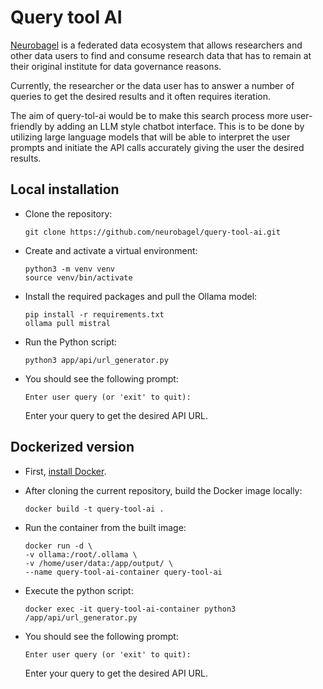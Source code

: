 # Query tool AI 

[Neurobagel](https://www.neurobagel.org/) is a federated data ecosystem that allows researchers and other data users to find and consume research data that has to remain at their original institute for data governance reasons. 

Currently, the researcher or the data user has to answer a number of queries to get the desired results and it often requires iteration. 

The aim of query-tol-ai would be to make this search process more user-friendly by adding an LLM style chatbot interface. This is to be done by utilizing large language models that will be able to interpret the user prompts and initiate the API calls accurately giving the user the desired results.

## Local installation

- Clone the repository:
  ```
  git clone https://github.com/neurobagel/query-tool-ai.git
  ```
- Create and activate a virtual environment:
   ```
   python3 -m venv venv
   source venv/bin/activate
   ```
- Install the required packages and pull the Ollama model:
   ```
   pip install -r requirements.txt
   ollama pull mistral
   ```
- Run the Python script:
  ```
  python3 app/api/url_generator.py
  ```
- You should see the following prompt:
  ```
  Enter user query (or 'exit' to quit): 
  ```
  Enter your query to get the desired API URL.

## Dockerized version

- First, [install Docker](https://docs.docker.com/get-docker/).

- After cloning the current repository, build the Docker image locally:
  ```
  docker build -t query-tool-ai .
  ```
- Run the container from the built image:
  ```
  docker run -d \
  -v ollama:/root/.ollama \
  -v /home/user/data:/app/output/ \
  --name query-tool-ai-container query-tool-ai
  ```

- Execute the python script:
  ```
  docker exec -it query-tool-ai-container python3 /app/api/url_generator.py
  ```
- You should see the following prompt:
  ```
  Enter user query (or 'exit' to quit): 
  ```
  Enter your query to get the desired API URL.



